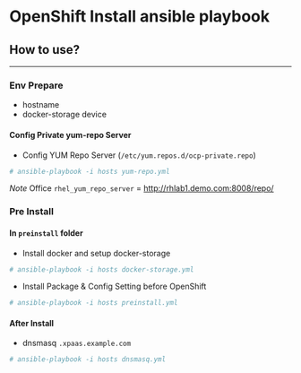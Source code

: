 # OpenShift Install ansible playbook 
## How to use?
-----------
### Env Prepare
 - hostname
 - docker-storage device

#### Config Private yum-repo Server


  * Config YUM Repo Server (`/etc/yum.repos.d/ocp-private.repo`)
  
  ```bash
  # ansible-playbook -i hosts yum-repo.yml
  ```
  _Note_ Office `rhel_yum_repo_server` = http://rhlab1.demo.com:8008/repo/

### Pre Install 

#### In `preinstall` folder

  * Install docker and setup docker-storage

  ```bash
  # ansible-playbook -i hosts docker-storage.yml
  ```

  * Install Package & Config Setting before OpenShift
  
  ```bash
  # ansible-playbook -i hosts preinstall.yml
  ```

#### After Install


  * dnsmasq `.xpaas.example.com`
  
  ```bash
  # ansible-playbook -i hosts dnsmasq.yml
  ```

